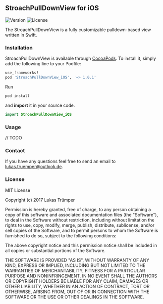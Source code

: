 ## StroachPullDownView for iOS

![Version](https://cocoapod-badges.herokuapp.com/v/StroachPullDownView_iOS/badge.png)
![License](https://cocoapod-badges.herokuapp.com/l/StroachPullDownView_iOS/badge.(png|svg))

The StroachPullDownView is a fully customizable pulldown-based view written in Swift.

### Installation

StroachPullDownView is available through [CocoaPods](https://cocoapods.org). To install it, simply add the following line to your Podfile:

```ruby
use_frameworks!
pod 'StroachPullDownView_iOS', '~> 1.0.1'
```
Run

```ruby
pod install
```

and **import** it in your source code.

```swift
import StroachPullDownView_iOS
```

### Usage

// TODO

### Contact

If you have any questions feel free to send an email to lukas.truemper@outlook.de.

### License

MIT License

Copyright (c) 2017 Lukas Trümper

Permission is hereby granted, free of charge, to any person obtaining a copy
of this software and associated documentation files (the "Software"), to deal
in the Software without restriction, including without limitation the rights
to use, copy, modify, merge, publish, distribute, sublicense, and/or sell
copies of the Software, and to permit persons to whom the Software is
furnished to do so, subject to the following conditions:

The above copyright notice and this permission notice shall be included in all
copies or substantial portions of the Software.

THE SOFTWARE IS PROVIDED "AS IS", WITHOUT WARRANTY OF ANY KIND, EXPRESS OR
IMPLIED, INCLUDING BUT NOT LIMITED TO THE WARRANTIES OF MERCHANTABILITY,
FITNESS FOR A PARTICULAR PURPOSE AND NONINFRINGEMENT. IN NO EVENT SHALL THE
AUTHORS OR COPYRIGHT HOLDERS BE LIABLE FOR ANY CLAIM, DAMAGES OR OTHER
LIABILITY, WHETHER IN AN ACTION OF CONTRACT, TORT OR OTHERWISE, ARISING FROM,
OUT OF OR IN CONNECTION WITH THE SOFTWARE OR THE USE OR OTHER DEALINGS IN THE
SOFTWARE.
